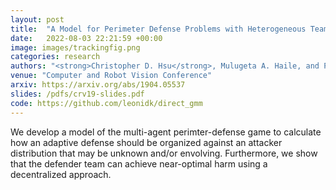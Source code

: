 ```yaml
---
layout: post
title:  "A Model for Perimeter Defense Problems with Heterogeneous Teams"
date:   2022-08-03 22:21:59 +00:00
image: images/trackingfig.png
categories: research
authors: "<strong>Christopher D. Hsu</strong>, Mulugeta A. Haile, and Pratik Chaudhari"
venue: "Computer and Robot Vision Conference"
arxiv: https://arxiv.org/abs/1904.05537
slides: /pdfs/crv19-slides.pdf
code: https://github.com/leonidk/direct_gmm
---
```

We develop a model of the multi-agent perimter-defense game to calculate how an adaptive defense should be organized against an attacker distribution that may be unknown and/or envolving. Furthermore, we show that the defender team can achieve near-optimal harm using a decentralized approach.